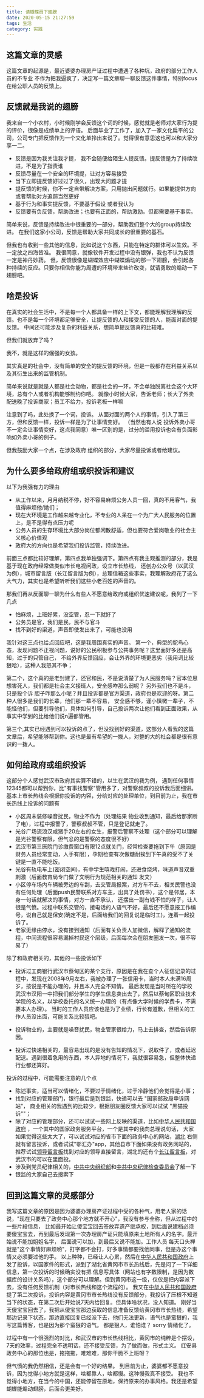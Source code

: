 ```yaml
---
title: 请蝴蝶扇下翅膀
date: 2020-05-15 21:27:59
tags: 生活
category: 实践
---
```


## 这篇文章的灵感
这篇文章的起源是，最近婆婆办理房产证过程中遭遇了各种坑，政府的部分工作人员的不专业 不作为把我逼疯了，决定写一篇文章聊一聊反馈这件事情，特别focus在给公职人员的反馈上。

## 反馈就是我说的翅膀
我来自一个小农村，小时候刚学会反馈这个词的时候，感觉就是老师对大家行为提的评价，很像是成绩单上的评语。
后面毕业了工作了，加入了一家文化扁平的公司，公司专门把反馈作为一个文化单拎出来说了。觉得很有意思这也可以和大家分享一二。

- 反馈是因为我关注我才提， 我不会随便给陌生人提反馈。提反馈是为了持续改进，不是为了指责谁
- 反馈尽量在一个安全的环境提，让对方容易接受
- 当下立即提反馈好过过了很久，出现大问题才提
- 提反馈的时候，你不一定自带解决方案，只用抛出问题就行。如果能提供方向或者帮助对方追踪当然更好
- 基于行为和事实提反馈，不要基于假设 或者我认为
- 反馈要有负反馈，帮助改进；也要有正面的，帮助激励。但都需要基于事实。

简单来说，反馈是持续改进中很重要的一部分，帮助我们整个大的group持续改进。
在我们这家小公司，反馈是帮助大家共同成长的很重要的基石。

但我也有收到一些其他的信息，比如说这个东西，只能在特定的群体可以生效。不一定放之四海皆准。
我很同意，就像软件开发过程中没有银弹，我也不认为反馈一定是神丹妙药。
但，反馈很像是蝴蝶效应中蝴蝶煽动的那一下翅膀，会引起各种持续的反应。只要你相信你能为周遭的环境带来些许改变，就请勇敢的煽动一下翅膀吧。

## 啥是投诉
在真实的社会生活中，不是每一个人都具备一样的上下文，都能理解我理解的反馈。也不是每一个环境都足够安全，让提反馈的人和接受反馈的人，能面对面的提反馈。
中间还可能涉及复杂的利益关系，想简单提反馈真的比较难。

但我们就放弃了吗？

我不，就是这样的倔强的女孩。

其实真是的社会中，没有简单的安全的提反馈的环境，但是一般都存在利益关系以及其衍生出来的监管机制。

简单来说就是就是人都是社会动物，都是社会的一环，不会单独脱离社会这个大环境，总有个人或者机构能够制约你吧。
就像小时候大家，告诉老师；长大了外卖配送晚了投诉商家；员工不给力，投诉老板一样嘛

注意到了吗，此处换了一个词，投诉。
从面对面的两个人的事情，引入了第三方，但和反馈一样，投诉一样是为了让事情变好。
（当然也有人说 投诉外卖小哥 不一定会让事情变好，这点我同意）唯一区别的是，过分的滥用投诉也会有负面影响如外卖小哥的例子。

但我鼓励大家一个点，在涉及政府 组织的部分，大家尽量投诉或者给建议。

## 为什么要多给政府组或织投诉和建议

以下为我强有力的理由

- 从工作以来，月月纳税不停，好不容易麻烦公务人员一回，真的不用客气，我值得麻烦他/她们；
- 现在大环境是工作越来越专业化，不专业的人呆在一个为广大人民服务的位置上，是不是得有点压力呢
- 公务人员的生存环境比大部分岗位都闲散舒适，但也要符合爱岗敬业的社会主义核心价值观
- 政府大的方向也是希望我们投诉监管，持续改进。

前面三点都比较好理解，第四点我单独强调下。第四点有我主观推测的部分，我是基于现在政府经常做类似市长电视问政，设立市长热线，
还创办公众号（以武汉为例），城市留言版（长江留言版为例），总理信箱这些事实，我理解政府花了这么大气力，其实也是希望听听我们这些小老百姓的声音的。

那我们再从反面聊一聊为什么有些人不愿意给政府或组织优速建议呢，我列了一下几点
- 怕麻烦，上班好累，没空管，忍一下就好了
- 公务员是官，我们是民，民不与官斗
- 找不到好的渠道，声音即使发出来了，可能也没用

我针对这三点也给点回应吧，这是我周围真实的声音。
第一个，典型的鸵鸟心态，发现问题不正视问题，说好的公民积极参与公共事务呢？这里面好多还是高知，过于的只管自己，
不给外界反馈回应，会让外界的环境更恶劣（我用词比较狠哈），这种人我怒其不争；

第二个，这个真的是老封建了，还官和民，不是说清楚了为人民服务吗？官本位思想害死人，我们都是社会主义接班人，安全感咋那么弱呢？
另外我们也不是斗，只是投个诉 胆子咋那么小呢？并且投诉都是官方渠道，政府也是欢迎的呀。第二种人很多是我们的长辈，他们那一辈不容易，
安全感不够，谨小慎微一辈子，不能怪他们，但要引导他们，具体如何引导，自己投诉两次让他们看到正面效果，从事实中学到的比给他们说n遍都管用。

第三个,其实已经遇到可以投诉的点了，但没找到好的渠道，这部分人看我的这篇文章后，希望能够帮到你。这也是最有希望的一拨人，对整的大的社会都是很有意识的一拨人。

## 如何给政府或组织投诉
这部分个人感觉武汉市政府其实算不错的，以生在武汉的我为例，
遇到任何事情12345都可以帮到你，比"有事找警察"管用多了，对警察叔叔的投诉我后面细讲。
基本上市长热线会根据你投诉的内容，分给对应的处理单位，到目前为止，我在市长热线上投诉的问题有
- 小区周末装修噪音扰民，物业不作为（处理结果 物业收到通知，最后给那家断了电），过程中报警了，警察叔叔不管，只是登记就走了。
- 光谷广场流浪汉咸猪手20左右的女生，报警后警察不处理（这个部分可以理解是光谷警察有限，但气忿的是警察的态度很不好）
- 武汉市第三医院门诊缴费窗口有限12点就关门，经常检查要拖到下午（原因是财务人员经常变动，人手有限），孕期检查有次做糖耐挨到下午真的受不了关键是一直不能吃饭。
- 光谷有轨电车上(密闭空间)，有中学生嘻戏打闹，还进食烧烤，味道声音双重刺激（后面教育局专门做了文明行为规范相关的通知 发文）
- 小区停车场内车辆被旁边的车刮，去交管局报案，对方车不去，相关民警也没有任何处理（后面push民警联系对方车主，出具了处罚书），这个是邻居，本身一句话就解决的事情，对方一直不承认，
还摆出一副有钱不怕的样子，让人很是气愤。过程中联系交管的，接电话的人语气不好，最后还不愿意报工作编号，说自己就是保安(确定不是，后面给我们的回复说是临时工)，连着一起投诉了。
- 老家无缘由停水，没有接到通知（后面有关负责人加微信，解释了通知的流程，中间流程很容易漏掉村民这个层级，后面每次会在朋友圈发一次，很不容易了）

除了和政府相关的，其他的一些投诉如下
- 投诉过工商银行武汉市蔡甸区的某个支行，原因是在我在查个人征信记录的过程中，发现在2008年9月左右，我被办理了一张信用卡，当时本人未满16周岁，按说是不能办理的，并且本人完全不知情。
最后发现是当时所在的学校 武汉市汉阳一中把我们部分学生的学生信息卖出去了，然后以蔡甸区职业技术学院的名义，以学校委托的名义统一办理的（有点像大学时候的学费卡，不需要本人办理）。
当时的工作人员应该也是为了业绩，行长有道歉，但相关的工作人员没出面，可能关系比较狠吧。

- 投诉物业的，主要就是噪音扰民，物业管家很给力，马上去排查，然后告诉原因。

- 投诉过快递相关的，最容易出现的是没有告知的情况下，说取件了，或者延迟配送。遇到很着急用的东西，本人异地的情况下，我就很容易急，但整体快递行业都还算好。

投诉的过程中，可能需要注意的几个点
- 陈述事实，适当可以情绪化，不要过于情绪化，过于冷静他们会觉得是小事；
- 找到对应的管理部门，银行最后是到银监，快递可以去 "国家邮政局申诉网站"， 商业相关的我遇到的比较少，根据朋友圈反馈大家可以试试 "黑猫投诉""；
- 除了对应的管理部分，还可以试试一些网上反映的渠道，比如[中华人民共和国政府][1] ，一个其中的国家政务服务平台，一个是其中的我向总理说句话，
大家如果觉得这些太大了，可以试试对应的省市下面的政务中心的网站，[湖北][2] 右侧就有留言投诉，或者试试"鄂汇办"app，其他县市下面如果没有政务网站的，
推荐试试[领导留言板][3]找到对应的领导直接留言，湖北的还有个[长江留言板][4]，对武汉市的可以在里面投。
- 涉及到党员纪律相关的，[中共中央组织部][5]和[中共中央纪律检查委员会][6]了解一下
- 银监的大家自己去搜索下

## 回到这篇文章的灵感部分
我写这篇文章的原因是因为婆婆办理房产证过程中受的各种气，用老人家的话说，"现在只要去了政务中心那个地方就不开心"，我没有参与全称，但从过程中的一些片段信息，
比如最开始让傻宝宝回去签放弃遗产继承权，到后面说建档必须要傻宝宝去，再到最后发现第一次办理房产证只能填原来土地所有人的名字。最开始说不能加姐姐名字，
后面说可以加，到最后又说不能加。工作人员 每天口头禅就是"这个事情好麻烦哟"，打字都不会打，好多事情都要找他同事，但是办这个事情又必须要过他的手。
以上种种，已经让人心累，然后在[中华人民共和国政府][1]上发了投诉，以国家件的形式，派到了湖北省黄冈市市长热线后，先是问了一下详细信息，第一次投诉的时候确实没有把
信息写具体（网站也有字数限制，是因为数据库的设计关系吗），这个部分可以理解。但到黄冈市这一级，仅仅是把内容派下去，没有任何反馈机制（对市长热线和这个流程的）。
我又在[中华人民共和国政府][1]提了第二次投诉，投诉内容是黄冈市市长热线没有反馈部分，我投诉了压根不知道当下的状态，在第二次后开始说7天内给回复。但具体啥状况，没人知道。
刚好当天傻宝宝回去了，我把从傻宝宝那边获取的信息准备反馈给黄冈市市长热线，希望那边记录下状态，那边直接回复已经派下去，他们无法更新，语气也是蛮狠的，我写这篇博客，也是因为那个蛮狠的语气。
都是狠人，谁怕谁？ sorry 情绪化了。

过程中有一个很强烈的对比，和武汉市的市长热线相比，黄冈市的纯粹是个摆设，7天的效率，过程完全不透明话，还不接受反馈，为了做而做，形式主义。
红安县政务中心的那位也是，拖拖拖，难难难，那你干脆不上班呀？

但气愤的我仍然相信，还是会有一个好的结果。
到目前为止，婆婆都不愿意投诉，因为觉得小地方就是这样，啥都靠人，啥都慢。这种慢我真不接受。
我也不觉得小地方，在当今的中国，还能停留在原地，保持原来的办事风格。我还是希望蝴蝶能煽动翅膀，后面会更美好。


[1]:http://www.gov.cn/
[2]:http://zwfw.hubei.gov.cn/
[3]:http://leaders.people.com.cn/
[4]:http://liuyan.cjn.cn/
[5]:http://www.12380.gov.cn/jubaoxuzhi.html
[6]:http://www.12388.gov.cn/